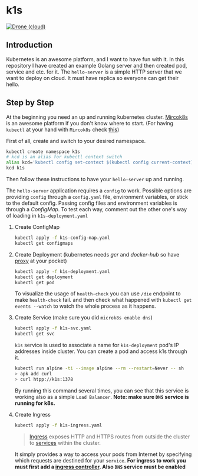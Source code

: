 # k1s

[![Drone (cloud)](https://img.shields.io/drone/build/1995parham/k1s.svg?style=flat-square&logo=drone)](https://cloud.drone.io/1995parham/k1s)

## Introduction

Kubernetes is an awesome platform, and I want to have fun with it.
In this repository I have created an example Golang server and then created pod, service and etc. for it.
The `hello-server` is a simple HTTP server that we want to deploy on cloud. It must have replica so everyone can get their hello.

## Step by Step

At the beginning you need an up and running kubernetes cluster.
[Mircok8s](https://microk8s.io/docs) is an awesome platform if you don't know where to start. (For having `kubectl` at your hand with `Mircok8s` check [this](https://microk8s.io/docs/working-with-kubectl))

First of all, create and switch to your desired namespace.

```sh
kubectl create namespace k1s
# kcd is an alias for kubectl context switch
alias kcd='kubectl config set-context $(kubectl config current-context) --namespace'
kcd k1s
```

Then follow these instructions to have your `hello-server` up and running.

The `hello-server` application requires a `config` to work. Possible options are providing `config` through a `config.yaml` file, environment variables, or stick to the default config.
Passing config files and environment variables is through a _ConfigMap_. To test each way, comment out the other one's way of loading in `k1s-deployment.yaml`

1. Create ConfigMap

   ```sh
   kubectl apply -f k1s-config-map.yaml
   kubectl get configmaps
   ```

2. Create Deployment (kubernetes needs _gcr_ and _docker-hub_ so have [proxy](https://microk8s.io/docs/install-proxy) at your pocket)

   ```sh
   kubectl apply -f k1s-deployment.yaml
   kubectl get deployment
   kubectl get pod
   ```

   To visualize the usage of `health-check` you can use `/die` endpoint to make `health-check` fail. and then check what happened with `kubectl get events --watch` to watch the whole process as it happens.

3. Create Service (make sure you did `microk8s enable dns`)

   ```sh
   kubectl apply -f k1s-svc.yaml
   kubectl get svc
   ```

   `k1s` service is used to associate a name for `k1s-deployment` pod's IP addresses inside cluster.
   You can create a pod and access k1s through it.

   ```sh
   kubectl run alpine -ti --image alpine --rm --restart=Never -- sh
   > apk add curl
   > curl htpp://k1s:1378
   ```

   By running this command several times, you can see that this service is working also as a simple `Load Balancer`.
   **Note: make sure `DNS` service is running for k8s.**

4. Create Ingress

   ```sh
   kubectl apply -f k1s-ingress.yaml
   ```

   > [Ingress](https://kubernetes.io/docs/reference/generated/kubernetes-api/v1.18/#ingress-v1beta1-networking-k8s-io) exposes HTTP and HTTPS routes from outside the cluster to [services](https://kubernetes.io/docs/concepts/services-networking/service/) within the cluster.

   It simply provides a way to access your pods from Internet by specifying which requests are destined for your `service`.
   **For ingress to work you must first add a [ingress controller](https://kubernetes.io/docs/concepts/services-networking/ingress-controllers). Also `DNS` service must be enabled**

